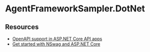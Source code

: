 # AgentFrameworkSampler.DotNet

## Resources

- [OpenAPI support in ASP.NET Core API apps](https://learn.microsoft.com/en-us/aspnet/core/fundamentals/openapi/overview?view=aspnetcore-9.0&preserve-view=true)
- [Get started with NSwag and ASP.NET Core](https://learn.microsoft.com/en-us/aspnet/core/tutorials/getting-started-with-nswag?view=aspnetcore-8.0&tabs=visual-studio)
